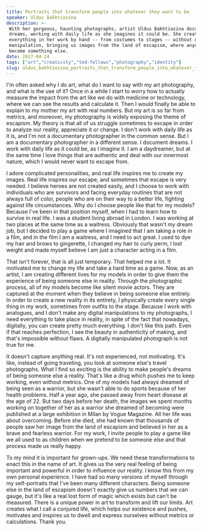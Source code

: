 ```yaml
---
title: Portraits that transform people into whatever they want to be
speaker: Uldus Bakhtiozina
description: >-
 With her gorgeous, haunting photographs, artist Uldus Bakhtiozina documents
 dreams, working with daily life as she imagines it could be. She creates
 everything in her work by hand -- from costumes to stages -- without digital
 manipulation, bringing us images from the land of escapism, where anyone can
 become something else.
date: 2017-04-24
tags: ["art","creativity","ted-fellows","photography","identity"]
slug: uldus_bakhtiozina_portraits_that_transform_people_into_whatever_they_want_to_be
---
```


I'm often asked why I do art, what do I want to say with my art photography, and what is
the use of it? Once in a while I start to worry how to actually measure the impact from
the art like we do with medicine or technology, where we can see the results and calculate
it. Then I would finally be able to explain to my mother my art with real numbers. But my
art is so far from metrics, and moreover, my photography is widely exposing the theme of
escapism. My theory is that all of us struggle sometimes to escape in order to analyze our
reality, appreciate it or change. I don't work with daily life as it is, and I'm not a
documentary photographer in the common sense. But I am a documentary photographer in a
different sense. I document dreams. I work with daily life as it could be, as I imagine
it. I am a daydreamer, but at the same time I love things that are authentic and deal with
our innermost nature, which I would never want to escape from.

I adore complicated personalities, and real life inspires me to create my images. Real
life inspires our escape, and sometimes that escape is very needed. I believe heroes are
not created easily, and I choose to work with individuals who are survivors and facing
everyday routines that are not always full of color, people who are on their way to a
better life, fighting against life circumstances. Why do I choose people like that for my
models? Because I've been in that position myself, when I had to learn how to survive in
real life. I was a student living abroad in London. I was working at two places at the
same time as a waitress. Obviously that wasn't my dream job, but I decided to play a game
where I imagined that I am taking a role in a film, and in the film I am a waitress, and I
need to act great. I used to dye my hair and brows to gingerette, I changed my hair to
curly perm, I lost weight and made myself believe I am just a character acting in a
film.

That isn't forever, that is all just temporary. That helped me a lot. It motivated me to
change my life and take a hard time as a game. Now, as an artist, I am creating different
lives for my models in order to give them the experience of being someone else in reality.
Through the photographic process, all of my models become like silent movie actors. They
are captured at the moment when they believe in being someone else entirely. In order to
create a new reality in its entirety, I physically create every single thing in my work,
sometimes from outfits to the stage. Because I work with analogues, and I don't make any
digital manipulations to my photographs, I need everything to take place in reality, in
spite of the fact that nowadays, digitally, you can create pretty much everything. I don't
like this path. Even if that reaches perfection, I see the beauty in authenticity of
making, and that's impossible without flaws. A digitally manipulated photograph is not
true for me.

It doesn't capture anything real. It's not experienced, not motivating. It's like, instead
of going traveling, you look at someone else's travel photographs. What I find so exciting
is the ability to make people's dreams of being someone else a reality. That's like a drug
which pushes me to keep working, even without metrics. One of my models had always dreamed
of being seen as a warrior, but she wasn't able to do sports because of her health
problems. Half a year ago, she passed away from heart disease at the age of 22. But two
days before her death, the images we spent months working on together of her as a warrior
she dreamed of becoming were published at a large exhibition in Milan by Vogue Magazine.
All her life was about overcoming. Before she died, she had known that thousands of people
saw her image from the land of escapism and believed in her as a brave and fearless
warrior. For my work, I invite people to play a game like we all used to as children when
we pretend to be someone else and that process made us really happy.

To my mind it is important for grown-ups. We need these transformations to enact this in
the name of art. It gives us the very real feeling of being important and powerful in
order to influence our reality. I know this from my own personal experience. I have had so
many versions of myself through my self-portraits that I've been many different
characters. Being someone else in the land of escapism doesn't exactly give us numbers that
we can gauge, but it's like a real lost form of magic which exists but can't be measured.
There is a unique power in art to transform and lift our limits. Art creates what I call a
conjured life, which helps our existence and pushes, motivates and inspires us to dwell
and express ourselves without metrics or calculations. Thank you.

<!--
ad_duration=3.33
comment_count=5
event="TED2017"
external_start_time=0
has_talk_citation=0
intro_duration=11.82
is_subtitle_required="False"
is_talk_featured="True"
language="en"
language_swap="False"
native_language="en"
number_of_related_talks=6
number_of_speakers=1
number_of_subtitled_videos=23
number_of_tags=5
number_of_talk_download_languages=23
number_of_talk_more_resources=0
number_of_talk_recommendations=0
number_of_talks_take_actions=2
post_ad_duration=0.83
published_timestamp="2017-10-19 14:54:18"
recording_date="2017-04-24"
speaker_description="Artist, visionary"
speaker_is_published=1
speaker_name="Uldus Bakhtiozina"
talk_more_resources=[]
talk_name="Portraits that transform people into whatever they want to be"
talks_tags=["art","creativity","ted-fellows","photography","identity"]
url_audio="https://download.ted.com/talks/UldusBakhtiozina_2017U.mp3?apikey=acme-roadrunner"
url_photo_speaker="https://pe.tedcdn.com/images/ted/226ec8550d47cc520fe28133278aea7b3d97cbda_254x191.jpg"
url_photo_talk="https://s3.amazonaws.com/talkstar-photos/uploads/878c617a-8781-4441-a2a4-df6a224e6eb2/UldusBakhtiozina_2017U-embed.jpg"
url_webpage="https://www.ted.com/talks/uldus_bakhtiozina_portraits_that_transform_people_into_whatever_they_want_to_be"
video_type_name="TED Stage Talk"
-->